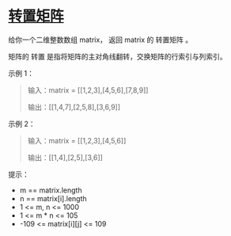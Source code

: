 #  [转置矩阵](https://leetcode.cn/problems/transpose-matrix?envType=study-plan-v2&envId=primers-list)

给你一个二维整数数组 matrix， 返回 matrix 的 转置矩阵 。

矩阵的 转置 是指将矩阵的主对角线翻转，交换矩阵的行索引与列索引。



 

示例 1：

> 输入：matrix = [[1,2,3],[4,5,6],[7,8,9]]
> 
> 输出：[[1,4,7],[2,5,8],[3,6,9]]

示例 2：

> 输入：matrix = [[1,2,3],[4,5,6]]
> 
> 输出：[[1,4],[2,5],[3,6]]
 

提示：

- m == matrix.length
- n == matrix[i].length
- 1 <= m, n <= 1000
- 1 <= m * n <= 105
- -109 <= matrix[i][j] <= 109